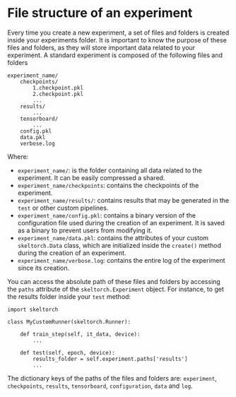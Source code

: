 # File structure of an experiment
Every time you create a new experiment, a set of files and folders is created inside your experiments folder. It is 
important to know the purpose of these files and folders, as they will store important data related to your experiment.
A standard experiment is composed of the following files and folders

```
experiment_name/
    checkpoints/
        1.checkpoint.pkl
        2.checkpoint.pkl
        ...
    results/
        ...
    tensorboard/
        ...
    config.pkl
    data.pkl
    verbose.log
```

Where:

- ``experiment_name/``: is the folder containing all data related to the experiment. It can be easily compressed a 
shared.
- ``experiment_name/checkpoints``: contains the checkpoints of the experiment.
- ``experiment_name/results/``: contains results that may be generated in the ``test`` or other custom pipelines.
- ``experiment_name/config.pkl``: contains a binary version of the configuration file used during the creation of an 
experiment. It is saved as a binary to prevent users from modifying it.
- ``experiment_name/data.pkl``: contains the attributes of your custom ``skeltorch.Data`` class, which are initialized
inside the ``create()`` method during the creation of an experiment.
- ``experiment_name/verbose.log``: contains the entire log of the experiment since its creation.

You can access the absolute path of these files and folders by accessing the ``paths`` attribute of the 
``skeltorch.Experiment`` object. For instance, to get the results folder inside your ``test`` method:

```
import skeltorch

class MyCustomRunner(skeltorch.Runner):

    def train_step(self, it_data, device):
        ...

    def test(self, epoch, device):
        results_folder = self.experiment.paths['results']
        ...
```

The dictionary keys of the paths of the files and folders are:  ``experiment``, ``checkpoints``, ``results``, 
``tensorboard``, ``configuration``, ``data`` and ``log``.